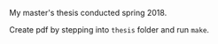 My master's thesis conducted spring 2018.

Create pdf by stepping into `thesis` folder and run `make`.
